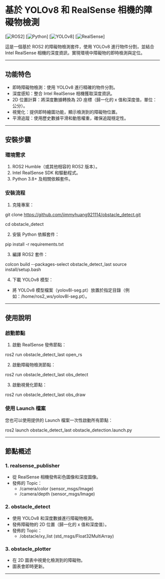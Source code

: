 # 基於 YOLOv8 和 RealSense 相機的障礙物檢測

[![ROS2](https://img.shields.io/badge/ROS2-Humble-blue)]
[![Python](https://img.shields.io/badge/Python-3.8%20%7C%203.9%20%7C%203.10-green)]
[![YOLOv8](https://img.shields.io/badge/YOLOv8-物件偵測-orange)]
[![RealSense](https://img.shields.io/badge/RealSense-深度相機-red)]

這是一個基於 ROS2 的障礙物檢測套件，使用 YOLOv8 進行物件分割，並結合 Intel RealSense 相機的深度資訊，實現環境中障礙物的即時檢測與定位。

---

## 功能特色

- 即時障礙物檢測：使用 YOLOv8 進行精確的物件分割。
- 深度感知：整合 Intel RealSense 相機獲取深度資訊。
- 2D 位置計算：將深度數據轉換為 2D 座標（歸一化的 x 值和深度值，單位：公分）。
- 視覺化：提供即時繪圖功能，顯示檢測到的障礙物位置。
- 平滑追蹤：使用歷史數據平滑和動態權重，確保追蹤穩定性。

---

## 安裝步驟

### 環境需求

1. ROS2 Humble（或其他相容的 ROS2 版本）。
2. Intel RealSense SDK 和驅動程式。
3. Python 3.8+ 及相關依賴套件。

### 安裝流程

1. 克隆專案：

git clone https://github.com/jimmyhuang921114/obstacle_detect.git

cd obstacle_detect

2. 安裝 Python 依賴套件：

pip install -r requirements.txt

3. 編譯 ROS2 套件：

colcon build --packages-select obstacle_detect_last
source install/setup.bash

4. 下載 YOLOv8 模型：
- 將 YOLOv8 模型檔案（yolov8l-seg.pt）放置於指定目錄（例如：/home/ros2_ws/yolov8l-seg.pt）。

---

## 使用說明

### 啟動節點

1. 啟動 RealSense 發佈節點：

ros2 run obstacle_detect_last open_rs

2. 啟動障礙物檢測節點：

ros2 run obstacle_detect_last obs_detect

3. 啟動視覺化節點：

ros2 run obstacle_detect_last obs_draw
### 使用 Launch 檔案

您也可以使用提供的 Launch 檔案一次性啟動所有節點：

ros2 launch obstacle_detect_last obstacle_detection.launch.py

---

## 節點概述

### 1. realsense_publisher
- 從 RealSense 相機發佈彩色圖像和深度圖像。
- 發佈的 Topic：
  - /camera/color (sensor_msgs/Image)
  - /camera/depth (sensor_msgs/Image)

### 2. obstacle_detect
- 使用 YOLOv8 和深度數據進行障礙物檢測。
- 發佈障礙物的 2D 位置（歸一化的 x 值和深度值）。
- 發佈的 Topic：
  - /obstacle/xy_list (std_msgs/Float32MultiArray)

### 3. obstacle_plotter
- 在 2D 圖表中視覺化檢測到的障礙物。
- 圖表會即時更新。

---

